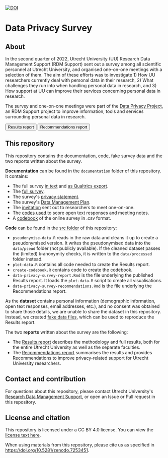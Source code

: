 [![DOI](https://zenodo.org/badge/480716989.svg)](https://zenodo.org/badge/latestdoi/480716989)

# Data Privacy Survey

## About
In the second quarter of 2022, Utrecht University (UU) Research Data Management 
Support (RDM Support) sent out a survey among all scientific personnel at Utrecht 
University, and organised one-on-one meetings with a selection of them. The aim 
of these efforts was to investigate 1) How UU researchers currently deal with 
personal data in their research, 2) What challenges they run into when handling 
personal data in research, and 3) How support at UU can improve their services 
concerning personal data in research.

The survey and one-on-one meetings were part of the 
<a href="https://utrechtuniversity.github.io/dataprivacyproject" target="_blank">Data Privacy Project</a>, 
an RDM Support  project to improve information, tools and services surrounding 
personal data in research. 

<a href = "https://utrechtuniversity.github.io/dataprivacysurvey/docs/data-privacy-survey-report.html"><button>Results report</button></a>
<a href = "https://utrechtuniversity.github.io/dataprivacysurvey/docs/data-privacy-survey-recommendations.html"><button>Recommendations report</button></a>

## This repository

This repository contains the documentation, code, fake survey data and the two
reports written about the survey.

**Documentation** can be found in the `documentation` folder of this repository. 
It contains:

- The full survey
<a href="https://utrechtuniversity.github.io/dataprivacysurvey/documentation/survey-questions-qualtrics.pdf" target="_blank">in text</a> and
<a href="https://utrechtuniversity.github.io/dataprivacysurvey/documentation/Data_Privacy_Survey_Qualtrics_export.qsf" target="_blank">as Qualtrics export</a>.
- The 
<a href = "https://utrechtuniversity.github.io/dataprivacysurvey/documentation/survey-questions-qualtrics.pdf"
target = "_blank">full survey</a>.
- The survey's <a href = "https://utrechtuniversity.github.io/dataprivacysurvey/documentation/survey-privacy-statement.pdf" target = "_blank">privacy statement</a>.
- The survey's <a href = "https://utrechtuniversity.github.io/dataprivacysurvey/documentation/survey-data-management-plan.pdf"
target = "_blank">Data Management Plan</a>.
- The <a href="https://github.com/UtrechtUniversity/dataprivacysurvey/blob/main/documentation/meeting-request.md" target="_blank">invitation</a> sent out to researchers to meet one-on-one.
- The <a href="https://github.com/UtrechtUniversity/dataprivacysurvey/blob/main/documentation/codes-open-text-responses-meetings.csv" target="_blank">codes used </a> to score open text responses and meeting notes.
- A <a href = "https://github.com/UtrechtUniversity/dataprivacysurvey/blob/main/documentation/survey-codebook.csv" target = "_blank">codebook</a> of the online survey in .csv format.

**Code** can be found in the <a href="https://github.com/UtrechtUniversity/dataprivacysurvey/tree/main/src" target = "_blank">
src folder</a> of this repository:

- `pseudonymise-data.R` reads in the raw data and cleans it up to create a 
pseudonymised version. It writes the pseudonymised data into the `data/pseud` folder 
(not publicly available). If the cleaned dataset passes the (limited) k-anonymity 
checks, it is written to the `data/processed` folder instead.
- `plot-data.R` contains all code needed to create the Results report.
- `create-codebook.R` contains code to create the codebook.
- `data-privacy-survey-report.Rmd` is the file underlying the published Results 
report. It loads the `plot-data.R` script to create all visualisations.
- `data-privacy-survey-recommendations.Rmd` is the file underlying the 
Recommendations report. 

As the **dataset** contains personal information (demographic information, open text 
responses, email addresses, etc.), and no consent was obtained to share those 
details, we are unable to share the dataset in this repository. Instead, we 
created <a href="https://github.com/UtrechtUniversity/dataprivacysurvey/tree/main/data/processed" target = "_blank">fake data files</a>, 
which can be used to reproduce the Results report. 

The two **reports** written about the survey are the following:

- The <a href = "https://utrechtuniversity.github.io/dataprivacysurvey/docs/data-privacy-survey-report.html">Results report</a> describes 
the methodology and full results, both for the entire Utrecht University as well 
as the separate faculties.
- The <a href = "https://utrechtuniversity.github.io/dataprivacysurvey/docs/data-privacy-survey-recommendations.html">Recommendations report</a> 
summarises the results and provides Recommendations to improve privacy-related 
support for Utrecht University researchers.

## Contact and contribution

For questions about this repository, please contact Utrecht University's <a href = "https://www.uu.nl/en/research/research-data-management/contact-us" target = "_blank">Research Data Management Support</a>, or open an Issue or Pull request in this repository.

## License and citation

This repository is licensed under a CC BY 4.0 license. You can view the <a href= "https://github.com/UtrechtUniversity/dataprivacysurvey/blob/main/LICENSE" target = "_blank">license text here</a>.

When using materials from this repository, please cite us as specified in https://doi.org/10.5281/zenodo.7253451.
